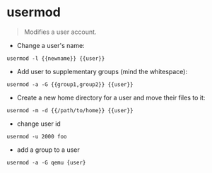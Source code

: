 # usermod

> Modifies a user account.

- Change a user's name:

`usermod -l {{newname}} {{user}}`

- Add user to supplementary groups (mind the whitespace):

`usermod -a -G {{group1,group2}} {{user}}`

- Create a new home directory for a user and move their files to it:

`usermod -m -d {{/path/to/home}} {{user}}`
- change user id

`usermod -u 2000 foo`


- add a group to a user

`usermod -a -G qemu {user}`


